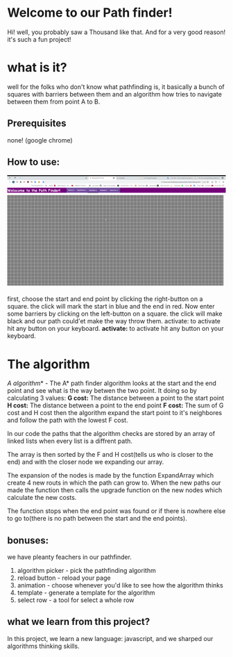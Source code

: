 # Welcome to our Path finder!

Hi! well, you probably saw a Thousand like that. And for a very good reason! it's such a fun project!
# what is it?

well for the folks who don't know what pathfinding is, it basically a bunch of squares with barriers between them and an algorithm how tries to navigate between them from point A to B.
## Prerequisites
none! (google chrome)
## How to use:

![using description](https://raw.githubusercontent.com/ben-and-yahel/path_finder/master/Hnet-image.gif)
first, choose the start and end point by clicking the right-button on a square. the click will mark the start in blue and the end in red. Now enter some barriers by clicking on the left-button on a square. the click will make black and our path could'et make the way throw them. activate: to activate hit any button on your keyboard.
**activate:**
to activate hit any button on your keyboard.

# The algorithm

**A* algorithm** - The A* path finder algorithm looks at the start and the end point and see what is the way betwen the two point. It doing so by calculating 3 values:
**G cost:** The distance between a point to the start point
**H cost:** The distance between a point to the end point
**F cost:** The sum of G cost and H cost
then the algorithm expand the start point to it's neighbores and follow the path with the lowest F cost.

In our code the paths that the algorithm checks are stored by an array of linked lists when every list is a diffrent path. 

The array is then sorted by the F and H cost(tells us who is closer to the end) and with the closer node we expanding our array. 

The expansion of the nodes is made by the function ExpandArray which create 4 new routs in which the path can grow to. 
When the new paths our made the function then calls the upgrade function on the new nodes which calculate the new costs.

The function stops when the end point was found or if there is nowhere else to go to(there is no path between the start and the end points). 

## bonuses:

we have pleanty feachers in our pathfinder.
1. algorithm picker - pick the pathfinding algorithm
2. reload button - reload your page
3. animation - choose whenever you'd like to see how the algorithm thinks
4. template - generate a template for the algorithm
5. select row - a tool for select a whole row
## what we learn from this project?

In this project, we learn a new language: javascript, and we sharped our algorithms thinking skills.
